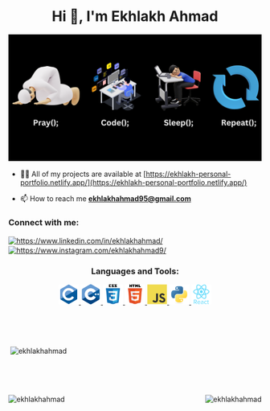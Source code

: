 <h1 align="center">Hi 👋, I'm Ekhlakh Ahmad</h1>

<p align="center"><img src="https://github.com/ekhlakhahmad/ekhlakhahmad/blob/main/pray_code_sleep_repeat.png?raw=true" alt="ekhlakhahmad" /></a> </p>

- 👨‍💻 All of my projects are available at [https://ekhlakh-personal-portfolio.netlify.app/](https://ekhlakh-personal-portfolio.netlify.app/)

- 📫 How to reach me **ekhlakhahmad95@gmail.com**

<h3 align="left">Connect with me:</h3>
<p align="left">
<a href="https://linkedin.com/in/https://www.linkedin.com/in/ekhlakhahmad/" target="blank"><img align="center" src="https://raw.githubusercontent.com/rahuldkjain/github-profile-readme-generator/master/src/images/icons/Social/linked-in-alt.svg" alt="https://www.linkedin.com/in/ekhlakhahmad/" height="30" width="40" /></a>
<a href="https://instagram.com/https://www.instagram.com/ekhlakhahmad9/" target="blank"><img align="center" src="https://raw.githubusercontent.com/rahuldkjain/github-profile-readme-generator/master/src/images/icons/Social/instagram.svg" alt="https://www.instagram.com/ekhlakhahmad9/" height="30" width="40" /></a>
</p>

<h3 align="center">Languages and Tools:</h3>
<p align="center"> <a href="https://www.cprogramming.com/" target="_blank" rel="noreferrer"> <img src="https://raw.githubusercontent.com/devicons/devicon/master/icons/c/c-original.svg" alt="c" width="40" height="40"/> </a> <a href="https://www.w3schools.com/cpp/" target="_blank" rel="noreferrer"> <img src="https://raw.githubusercontent.com/devicons/devicon/master/icons/cplusplus/cplusplus-original.svg" alt="cplusplus" width="40" height="40"/> </a> <a href="https://www.w3schools.com/css/" target="_blank" rel="noreferrer"> <img src="https://raw.githubusercontent.com/devicons/devicon/master/icons/css3/css3-original-wordmark.svg" alt="css3" width="40" height="40"/> </a> <a href="https://www.w3.org/html/" target="_blank" rel="noreferrer"> <img src="https://raw.githubusercontent.com/devicons/devicon/master/icons/html5/html5-original-wordmark.svg" alt="html5" width="40" height="40"/> </a> <a href="https://developer.mozilla.org/en-US/docs/Web/JavaScript" target="_blank" rel="noreferrer"> <img src="https://raw.githubusercontent.com/devicons/devicon/master/icons/javascript/javascript-original.svg" alt="javascript" width="40" height="40"/> </a> <a href="https://www.python.org" target="_blank" rel="noreferrer"> <img src="https://raw.githubusercontent.com/devicons/devicon/master/icons/python/python-original.svg" alt="python" width="40" height="40"/> </a> <a href="https://reactjs.org/" target="_blank" rel="noreferrer"> <img src="https://raw.githubusercontent.com/devicons/devicon/master/icons/react/react-original-wordmark.svg" alt="react" width="40" height="40"/> </a> </p> <br><br><br>

<p>&nbsp;<img align="center" src="https://github-readme-stats.vercel.app/api?username=ekhlakhahmad&show_icons=true&locale=en" alt="ekhlakhahmad" /></p><br><br><br>
<p><img align="left" src="https://github-readme-streak-stats.herokuapp.com/?user=ekhlakhahmad&" alt="ekhlakhahmad" /></p>
<p><img align="right" src="https://github-readme-stats.vercel.app/api/top-langs?username=ekhlakhahmad&show_icons=true&locale=en&layout=compact" alt="ekhlakhahmad" /></p>
